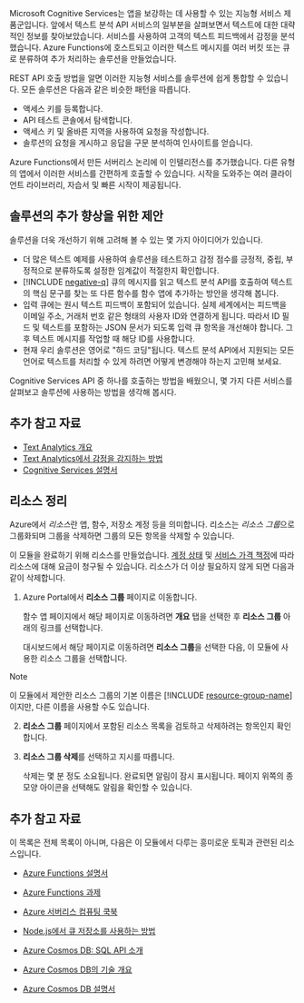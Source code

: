 Microsoft Cognitive Services는 앱을 보강하는 데 사용할 수 있는 지능형 서비스 제품군입니다. 앞에서 텍스트 분석 API 서비스의 일부분을 살펴보면서 텍스트에 대한 대략적인 정보를 찾아보았습니다. 서비스를 사용하여 고객의 텍스트 피드백에서 감정을 분석했습니다. Azure Functions에 호스트되고 이러한 텍스트 메시지를 여러 버킷 또는 큐로 분류하여 추가 처리하는 솔루션을 만들었습니다.

REST API 호출 방법을 알면 이러한 지능형 서비스를 솔루션에 쉽게 통합할 수 있습니다. 모든 솔루션은 다음과 같은 비슷한 패턴을 따릅니다.

- 액세스 키를 등록합니다.
- API 테스트 콘솔에서 탐색합니다.
- 액세스 키 및 올바른 지역을 사용하여 요청을 작성합니다.
- 솔루션의 요청을 게시하고 응답을 구문 분석하여 인사이트를 얻습니다.

Azure Functions에서 만든 서버리스 논리에 이 인텔리전스를 추가했습니다. 다른 유형의 앱에서 이러한 서비스를 간편하게 호출할 수 있습니다. 시작을 도와주는 여러 클라이언트 라이브러리, 자습서 및 빠른 시작이 제공됩니다.

## <a name="suggestions-for-further-enhancement-of-our-solution"></a>솔루션의 추가 향상을 위한 제안

솔루션을 더욱 개선하기 위해 고려해 볼 수 있는 몇 가지 아이디어가 있습니다. 

- 더 많은 텍스트 예제를 사용하여 솔루션을 테스트하고 감정 점수를 긍정적, 중립, 부정적으로 분류하도록 설정한 임계값이 적절한지 확인합니다. 
- [!INCLUDE [negative-q](./q-name-negative.md)] 큐의 메시지를 읽고 텍스트 분석 API를 호출하여 텍스트의 핵심 문구를 찾는 또 다른 함수를 함수 앱에 추가하는 방안을 생각해 봅니다.
- 입력 큐에는 원시 텍스트 피드백이 포함되어 있습니다. 실제 세계에서는 피드백을 이메일 주소, 거래처 번호 같은 형태의 사용자 ID와 연결하게 됩니다. 따라서 ID 필드 및 텍스트를 포함하는 JSON 문서가 되도록 입력 큐 항목을 개선해야 합니다. 그 후 텍스트 메시지를 작업할 때 해당 ID를 사용합니다.
 - 현재 우리 솔루션은 영어로 "하드 코딩"됩니다. 텍스트 분석 API에서 지원되는 모든 언어로 텍스트를 처리할 수 있게 하려면 어떻게 변경해야 하는지 고민해 보세요.  

Cognitive Services API 중 하나를 호출하는 방법을 배웠으니, 몇 가지 다른 서비스를 살펴보고 솔루션에 사용하는 방법을 생각해 봅시다. 

## <a name="further-reading"></a>추가 참고 자료

- [Text Analytics 개요](https://docs.microsoft.com/azure/cognitive-services/text-analytics/overview)
- [Text Analytics에서 감정을 감지하는 방법](https://docs.microsoft.com/azure/cognitive-services/text-analytics/how-tos/text-analytics-how-to-sentiment-analysis)
- [Cognitive Services 설명서](https://docs.microsoft.com/azure/cognitive-services/)

## <a name="clean-up-resources"></a>리소스 정리

Azure에서 *리소스*란 앱, 함수, 저장소 계정 등을 의미합니다. 리소스는 *리소스 그룹*으로 그룹화되며 그룹을 삭제하면 그룹의 모든 항목을 삭제할 수 있습니다.

이 모듈을 완료하기 위해 리소스를 만들었습니다. [계정 상태](https://azure.microsoft.com/account/) 및 [서비스 가격 책정](https://azure.microsoft.com/pricing/)에 따라 리소스에 대해 요금이 청구될 수 있습니다. 리소스가 더 이상 필요하지 않게 되면 다음과 같이 삭제합니다.

1. Azure Portal에서 **리소스 그룹** 페이지로 이동합니다.

   함수 앱 페이지에서 해당 페이지로 이동하려면 **개요** 탭을 선택한 후 **리소스 그룹** 아래의 링크를 선택합니다.

   대시보드에서 해당 페이지로 이동하려면 **리소스 그룹**을 선택한 다음, 이 모듈에 사용한 리소스 그룹을 선택합니다. 

> [!NOTE]
> 이 모듈에서 제안한 리소스 그룹의 기본 이름은 [!INCLUDE [resource-group-name](./rg-name.md)]이지만, 다른 이름을 사용할 수도 있습니다.

2. **리소스 그룹** 페이지에서 포함된 리소스 목록을 검토하고 삭제하려는 항목인지 확인합니다.

3. **리소스 그룹 삭제**를 선택하고 지시를 따릅니다.

   삭제는 몇 분 정도 소요됩니다. 완료되면 알림이 잠시 표시됩니다. 페이지 위쪽의 종 모양 아이콘을 선택해도 알림을 확인할 수 있습니다.

## <a name="further-reading"></a>추가 참고 자료

이 목록은 전체 목록이 아니며, 다음은 이 모듈에서 다루는 흥미로운 토픽과 관련된 리소스입니다.

 * [Azure Functions 설명서](https://docs.microsoft.com/azure/azure-functions/)

* [Azure Functions 과제](https://aka.ms/afc)

* [Azure 서버리스 컴퓨팅 쿡북](https://azure.microsoft.com/resources/azure-serverless-computing-cookbook/)

 * [Node.js에서 큐 저장소를 사용하는 방법](https://docs.microsoft.com/azure/storage/queues/storage-nodejs-how-to-use-queues)

 * [Azure Cosmos DB: SQL API 소개](https://docs.microsoft.com/azure/cosmos-db/sql-api-introduction)

* [Azure Cosmos DB의 기술 개요](https://azure.microsoft.com/blog/a-technical-overview-of-azure-cosmos-db/)

* [Azure Cosmos DB 설명서](https://docs.microsoft.com/azure/cosmos-db/)
